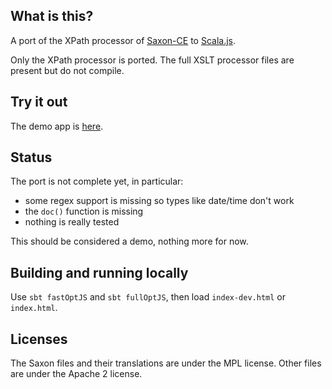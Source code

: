 ## What is this?

A port of the XPath processor of [Saxon-CE][1] to [Scala.js][2].

Only the XPath processor is ported. The full XSLT processor files are present but do not compile.

## Try it out

The demo app is [here][3].

## Status

The port is not complete yet, in particular:

- some regex support is missing so types like date/time don't work
- the `doc()` function is missing
- nothing is really tested

This should be considered a demo, nothing more for now.

## Building and running locally

Use `sbt fastOptJS` and `sbt fullOptJS`, then load `index-dev.html` or `index.html`.

## Licenses

The Saxon files and their translations are under the MPL license. Other files are under the Apache 2 license.

[1]: http://www.saxonica.com/ce/index.xml
[2]: http://www.scala-js.org/
[3]: http://ebruchez.github.io/saxon.scala.js/
